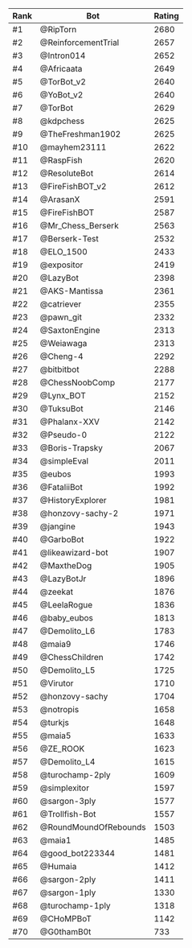 Rank|Bot|Rating
---|---|---
#1|@RipTorn|2680
#2|@ReinforcementTrial|2657
#3|@Intron014|2652
#4|@Africaata|2649
#5|@TorBot_v2|2640
#6|@YoBot_v2|2640
#7|@TorBot|2629
#8|@kdpchess|2625
#9|@TheFreshman1902|2625
#10|@mayhem23111|2622
#11|@RaspFish|2620
#12|@ResoluteBot|2614
#13|@FireFishBOT_v2|2612
#14|@ArasanX|2591
#15|@FireFishBOT|2587
#16|@Mr_Chess_Berserk|2563
#17|@Berserk-Test|2532
#18|@ELO_1500|2433
#19|@expositor|2419
#20|@LazyBot|2398
#21|@AKS-Mantissa|2361
#22|@catriever|2355
#23|@pawn_git|2332
#24|@SaxtonEngine|2313
#25|@Weiawaga|2313
#26|@Cheng-4|2292
#27|@bitbitbot|2288
#28|@ChessNoobComp|2177
#29|@Lynx_BOT|2152
#30|@TuksuBot|2146
#31|@Phalanx-XXV|2142
#32|@Pseudo-0|2122
#33|@Boris-Trapsky|2067
#34|@simpleEval|2011
#35|@eubos|1993
#36|@FataliiBot|1992
#37|@HistoryExplorer|1981
#38|@honzovy-sachy-2|1971
#39|@jangine|1943
#40|@GarboBot|1922
#41|@likeawizard-bot|1907
#42|@MaxtheDog|1905
#43|@LazyBotJr|1896
#44|@zeekat|1876
#45|@LeelaRogue|1836
#46|@baby_eubos|1813
#47|@Demolito_L6|1783
#48|@maia9|1746
#49|@ChessChildren|1742
#50|@Demolito_L5|1725
#51|@Virutor|1710
#52|@honzovy-sachy|1704
#53|@notropis|1658
#54|@turkjs|1648
#55|@maia5|1633
#56|@ZE_ROOK|1623
#57|@Demolito_L4|1615
#58|@turochamp-2ply|1609
#59|@simplexitor|1597
#60|@sargon-3ply|1577
#61|@Trollfish-Bot|1557
#62|@RoundMoundOfRebounds|1503
#63|@maia1|1485
#64|@good_bot223344|1481
#65|@Humaia|1412
#66|@sargon-2ply|1411
#67|@sargon-1ply|1330
#68|@turochamp-1ply|1318
#69|@CHoMPBoT|1142
#70|@G0thamB0t|733
